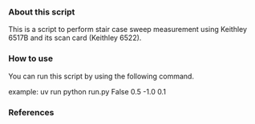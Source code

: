 ### About this script
This is a script to perform stair case sweep measurement using Keithley 6517B and its scan card (Keithley 6522).

### How to use
You can run this script by using the following command.

example:
    uv run python run.py False 0.5 -1.0 0.1

### References